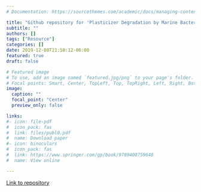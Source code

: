 ```yaml
---
# Documentation: https://sourcethemes.com/academic/docs/managing-content/

title: "Github repository for 'Plasticizer Degradation by Marine Bacterial Isolates: A Proteogenomic and Metabolomic Characterization'"
subtitle: ""
authors: []
tags: ["Resource"]
categories: []
date: 2019-12-08T21:58:12-06:00
featured: true
draft: false

# Featured image
# To use, add an image named `featured.jpg/png` to your page's folder.
# Focal points: Smart, Center, TopLeft, Top, TopRight, Left, Right, BottomLeft, Bottom, BottomRight.
image:
  caption: ""
  focal_point: "Center"
  preview_only: false

links: 
#- icon: file-pdf
#  icon_pack: fas
#  link: files/publ0.pdf
#  name: Download paper
#- icon: binoculars
#  icon_pack: fas
#  link: https://www.springer.com/gp/book/9789400759640
#  name: View online

---
```

<i class="fas fa-binoculars"></i> [Link to repository](https://github.com/R-Wright-1/Plasticizer-Degradation)